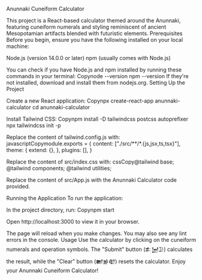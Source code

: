 Anunnaki Cuneiform Calculator

This project is a React-based calculator themed around the Anunnaki, featuring cuneiform numerals and styling reminiscent of ancient Mesopotamian artifacts blended with futuristic elements.
Prerequisites
Before you begin, ensure you have the following installed on your local machine:

Node.js (version 14.0.0 or later)
npm (usually comes with Node.js)

You can check if you have Node.js and npm installed by running these commands in your terminal:
Copynode --version
npm --version
If they're not installed, download and install them from nodejs.org.
Setting Up the Project

Create a new React application:
Copynpx create-react-app anunnaki-calculator
cd anunnaki-calculator

Install Tailwind CSS:
Copynpm install -D tailwindcss postcss autoprefixer
npx tailwindcss init -p

Replace the content of tailwind.config.js with:
javascriptCopymodule.exports = {
  content: ["./src/**/*.{js,jsx,ts,tsx}"],
  theme: {
    extend: {},
  },
  plugins: [],
}

Replace the content of src/index.css with:
cssCopy@tailwind base;
@tailwind components;
@tailwind utilities;

Replace the content of src/App.js with the Anunnaki Calculator code provided.

Running the Application
To run the application:

In the project directory, run:
Copynpm start

Open http://localhost:3000 to view it in your browser.

The page will reload when you make changes. You may also see any lint errors in the console.
Usage
Use the calculator by clicking on the cuneiform numerals and operation symbols. The "Submit" button (𒉺𒅁𒊒) calculates the result, while the "Clear" button (𒆤𒂊𒊏) resets the calculator.
Enjoy your Anunnaki Cuneiform Calculator!
